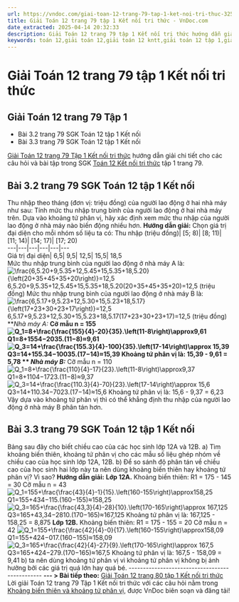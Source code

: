 ```yaml
---
url: https://vndoc.com/giai-toan-12-trang-79-tap-1-ket-noi-tri-thuc-325663
title: Giải Toán 12 trang 79 tập 1 Kết nối tri thức - VnDoc.com
date_extracted: 2025-04-14 20:32:33
description: Giải Toán 12 trang 79 tập 1 Kết nối tri thức hướng dẫn giải chi tiết các câu hỏi và bài tập trong SGK Toán 12 Kết nối tri thức tập 1.
keywords: toán 12,giải toán 12,giải toán 12 kntt,giải toán 12 tập 1,giải toán 12 kết nối tri thức,toán 12 kết nối tri thức tập 1,toán 12 kết nối tri thức,Toán 12 KNTT Bài 9,giải Toán 12 Kết nối tri thức Bài 9,Toán 12 Kết nối tri thức bài 9,Toán 12 Kết nối tri thức bài 9 Khoảng biến thiên và khoảng tứ phân vị,Khoảng biến thiên và khoảng tứ phân vị,giải toán 12 trang 76,giải toán 12 trang 77,giải toán 12 trang 78,giải toán 12 trang 79,toán 12 trang 79,toán 12 trang 79 kết nối,giải toán 12 trang 79 kn
---
```


# Giải Toán 12 trang 79 tập 1 Kết nối tri thức
## **Giải Toán 12 trang 79 Tập 1**
  * Bài 3.2 trang 79 SGK Toán 12 tập 1 Kết nối
  * Bài 3.3 trang 79 SGK Toán 12 tập 1 Kết nối

[Giải Toán 12 trang 79 Tập 1 Kết nối tri thức](<https://vndoc.com/giai-toan-12-trang-79-tap-1-ket-noi-tri-thuc-325663>) hướng dẫn giải chi tiết cho các câu hỏi và bài tập trong SGK [Toán 12 Kết nối tri thức](<https://vndoc.com/toan-12-ket-noi-tri-thuc>) tập 1 trang 79.
## Bài 3.2 trang 79 SGK Toán 12 tập 1 Kết nối
Thu nhập theo tháng \(đơn vị: triệu đồng\) của người lao động ở hai nhà máy như sau:
Tính mức thu nhập trung bình của người lao động ở hai nhà máy trên. Dựa vào khoảng tứ phân vị, hãy xác định xem mức thu nhập của người lao động ở nhà máy nào biến động nhiều hơn.
**Hướng dẫn giải:**
Chọn giá trị đại diện cho mỗi nhóm số liệu ta có:
Thu nhập \(triệu đồng\)| \[5; 8\)| \[8; 11\)| \[11; 14\)| \[14; 17\)| \[17; 20\)  
---|---|---|---|---|---  
Giá trị đại diện| 6,5| 9,5| 12,5| 15,5| 18,5  
Mức thu nhập trung bình của người lao động ở nhà máy A là:
![\\frac{6,5.20+9,5.35+12,5.45+15,5.35+18,5.20}{\\left\(20+35+45+35+20\\right\)}=12,5](https://i.vdoc.vn/data/image/blank.png)6,5.20+9,5.35+12,5.45+15,5.35+18,5.20\(20+35+45+35+20\)=12,5 \(triệu đồng\)
Mức thu nhập trung bình của người lao động ở nhà máy B là:
![\\frac{6,5.17+9,5.23+12,5.30+15,5.23+18,5.17}{\\left\(17+23+30+23+17\\right\)}=12,5](https://i.vdoc.vn/data/image/blank.png)6,5.17+9,5.23+12,5.30+15,5.23+18,5.17\(17+23+30+23+17\)=12,5 \(triệu đồng\)
**_Nhà máy A:_ **Cỡ mẫu n = 155
![Q_1=8+\\frac{\\frac{155}{4}-20}{35}.\\left\(11-8\\right\)\\approx9,61](https://i.vdoc.vn/data/image/blank.png)Q1=8+1554−2035.\(11−8\)≈9,61
![Q_3=14+\\frac{\\frac{155.3}{4}-100}{35}.\\left\(17-14\\right\)\\approx 15,39](https://i.vdoc.vn/data/image/blank.png)Q3=14+155.34−10035.\(17−14\)≈15,39
Khoảng tứ phân vị là: 15,39 - 9,61 = 5,78
** _Nhà máy B:_** Cỡ mẫu n = 110
![Q_1=8+\\frac{\\frac{110}{4}-17}{23}.\\left\(11-8\\right\)\\approx9,37](https://i.vdoc.vn/data/image/blank.png)Q1=8+1104−1723.\(11−8\)≈9,37
![Q_3=14+\\frac{\\frac{110.3}{4}-70}{23}.\\left\(17-14\\right\)\\approx 15,6](https://i.vdoc.vn/data/image/blank.png)Q3=14+110.34−7023.\(17−14\)≈15,6
Khoảng tứ phân vị là: 15,6 - 9,37 = 6,23
Vậy dựa vào khoảng tứ phân vị thì có thể khẳng định thu nhập của người lao động ở nhà máy B phân tán hơn.
## Bài 3.3 trang 79 SGK Toán 12 tập 1 Kết nối
Bảng sau đây cho biết chiều cao của các học sinh lớp 12A và 12B.
a\) Tìm khoảng biến thiên, khoảng tứ phân vị cho các mẫu số liệu ghép nhóm về chiều cao của học sinh lớp 12A, 12B.
b\) Để so sánh độ phân tán về chiều cao của học sinh hai lớp này ta nên dùng khoảng biến thiên hay khoảng tứ phân vị? Vì sao?
**Hướng dẫn giải:**
**Lớp 12A.**
Khoảng biến thiên: R1 = 175 - 145 = 30
Cỡ mẫu n = 43
![Q_1=155+\\frac{\\frac{43}{4}-1}{15}.\\left\(160-155\\right\)\\approx158,25](https://i.vdoc.vn/data/image/blank.png)Q1=155+434−115.\(160−155\)≈158,25
![Q_3=165+\\frac{\\frac{43,3}{4}-28}{10}.\\left\(170-165\\right\)\\approx 167,125](https://i.vdoc.vn/data/image/blank.png)Q3=165+43,34−2810.\(170−165\)≈167,125
Khoảng tứ phân vị là: 167,125 - 158,25 = 8,875
**Lớp 12B.**
Khoảng biến thiên: R1 = 175 - 155 = 20
Cỡ mẫu n = 42
![Q_1=155+\\frac{\\frac{42}{4}-0}{17}.\\left\(160-155\\right\)\\approx158,09](https://i.vdoc.vn/data/image/blank.png)Q1=155+424−017.\(160−155\)≈158,09
![Q_3=165+\\frac{\\frac{42}{4}-27}{9}.\\left\(170-165\\right\)\\approx 167,5](https://i.vdoc.vn/data/image/blank.png)Q3=165+424−279.\(170−165\)≈167,5
Khoảng tứ phân vị là: 167,5 - 158,09 = 9,41
b\) ta nên dùng khoảng tứ phân vị vì khoảng tứ phân vị không bị ảnh hưởng bởi các giá trị quá lớn hay quá bé.
\-----------------------------------------------
**\--- > Bài tiếp theo:** [Giải Toán 12 trang 80 tập 1 Kết nối tri thức](<https://vndoc.com/giai-toan-12-trang-80-tap-1-ket-noi-tri-thuc-325664>)
Lời giải Toán 12 trang 79 Tập 1 Kết nối tri thức với các câu hỏi nằm trong [Khoảng biến thiên và khoảng tứ phân vị](<https://vndoc.com/toan-12-ket-noi-tri-thuc-bai-9-khoang-bien-thien-va-khoang-tu-phan-vi-320384>), được VnDoc biên soạn và đăng tải\!
